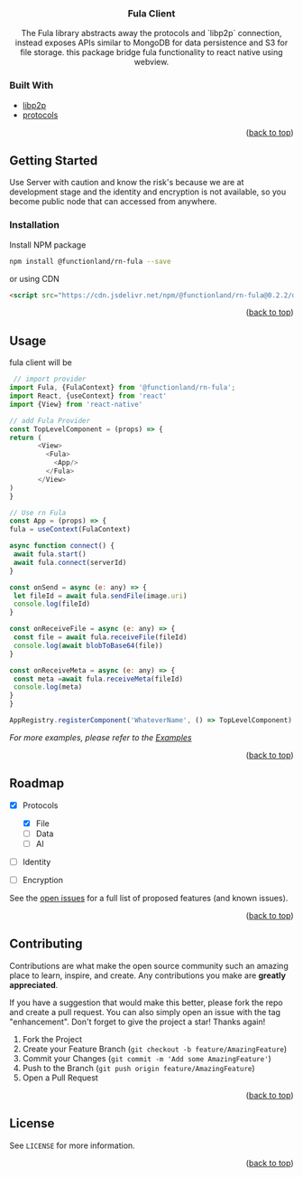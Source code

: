<div id="top"></div>
<!--
*** Thanks for checking out the Best-README-Template. If you have a suggestion
*** that would make this better, please fork the repo and create a pull request
*** or simply open an issue with the tag "enhancement".
*** Don't forget to give the project a star!
*** Thanks again! Now go create something AMAZING! :D
*** Nice Template: https://github.com/othneildrew/Best-README-Template
-->



<!-- PROJECT SHIELDS -->
<!--
*** I'm using markdown "reference style" links for readability.
*** Reference links are enclosed in brackets [ ] instead of parentheses ( ).
*** See the bottom of this document for the declaration of the reference variables
*** for contributors-url, forks-url, etc. This is an optional, concise syntax you may use.
*** https://www.markdownguide.org/basic-syntax/#reference-style-links
-->



<div align="center">


<h3 align="center">Fula Client</h3>

  <p align="center">
    The Fula library abstracts away the protocols and `libp2p` connection, instead exposes APIs similar to MongoDB
    for data persistence and S3 for file storage. this package bridge fula functionality to react native using webview.

  </p>
</div>


### Built With

* [libp2p](https://libp2p.io/)
* [protocols](/protocols)

<p align="right">(<a href="#top">back to top</a>)</p>



<!-- GETTING STARTED -->
## Getting Started

Use Server with caution and know the risk's because we are at development stage and the identity and encryption is 
not available, so you become public node that can accessed from anywhere.


### Installation


Install NPM package
   ```sh
   npm install @functionland/rn-fula --save
   ```
or using CDN
  ```html
<script src="https://cdn.jsdelivr.net/npm/@functionland/rn-fula@0.2.2/dist/index.js"></script>
```
<p align="right">(<a href="#top">back to top</a>)</p>



<!-- USAGE EXAMPLES -->
## Usage
 fula client will be

   ```js
    // import provider
import Fula, {FulaContext} from '@functionland/rn-fula';
import React, {useContext} from 'react'
import {View} from 'react-native'

// add Fula Provider
const TopLevelComponent = (props) => {
  return (
          <View>
            <Fula>
              <App/>
            </Fula>
          </View>
  )
}

// Use rn Fula
const App = (props) => {
  fula = useContext(FulaContext)

  async function connect() {
    await fula.start()
    await fula.connect(serverId)
  }

  const onSend = async (e: any) => {
    let fileId = await fula.sendFile(image.uri)
    console.log(fileId)
  }

  const onReceiveFile = async (e: any) => {
    const file = await fula.receiveFile(fileId)
    console.log(await blobToBase64(file))
  }

  const onReceiveMeta = async (e: any) => {
    const meta =await fula.receiveMeta(fileId)
    console.log(meta)
  }
}

AppRegistry.registerComponent('WhateverName', () => TopLevelComponent)

   ```


_For more examples, please refer to the [Examples](/examples/react-native)_

<p align="right">(<a href="#top">back to top</a>)</p>



<!-- ROADMAP -->
## Roadmap

- [X] Protocols
  - [X] File
  - [ ] Data
  - [ ] AI
- [ ] Identity
- [ ] Encryption


See the [open issues](https://github.com/functionland/fula/issues) for a full list of proposed features (and known issues).

<p align="right">(<a href="#top">back to top</a>)</p>



<!-- CONTRIBUTING -->
## Contributing

Contributions are what make the open source community such an amazing place to learn, inspire, and create. Any contributions you make are **greatly appreciated**.

If you have a suggestion that would make this better, please fork the repo and create a pull request. You can also simply open an issue with the tag "enhancement".
Don't forget to give the project a star! Thanks again!

1. Fork the Project
2. Create your Feature Branch (`git checkout -b feature/AmazingFeature`)
3. Commit your Changes (`git commit -m 'Add some AmazingFeature'`)
4. Push to the Branch (`git push origin feature/AmazingFeature`)
5. Open a Pull Request

<p align="right">(<a href="#top">back to top</a>)</p>



<!-- LICENSE -->
## License

See `LICENSE` for more information.

<p align="right">(<a href="#top">back to top</a>)</p>



[comment]: <> (<!-- CONTACT -->)

[comment]: <> (## Contact)

[comment]: <> (Your Name - [@twitter_handle]&#40;https://twitter.com/twitter_handle&#41; - email@email_client.com)

[comment]: <> (Project Link: [https://github.com/github_username/repo_name]&#40;https://github.com/github_username/repo_name&#41;)

[comment]: <> (<p align="right">&#40;<a href="#top">back to top</a>&#41;</p>)



[comment]: <> (<!-- ACKNOWLEDGMENTS -->)

[comment]: <> (## Acknowledgments)

[comment]: <> (* []&#40;&#41;)

[comment]: <> (* []&#40;&#41;)

[comment]: <> (* []&#40;&#41;)

[comment]: <> (<p align="right">&#40;<a href="#top">back to top</a>&#41;</p>)



<!-- MARKDOWN LINKS & IMAGES -->
<!-- https://www.markdownguide.org/basic-syntax/#reference-style-links -->
[contributors-shield]: https://img.shields.io/github/contributors/github_username/repo_name.svg?style=for-the-badge
[contributors-url]: https://github.com/functionland/fula/graphs/contributors
[forks-shield]: https://img.shields.io/github/forks/github_username/repo_name.svg?style=for-the-badge
[forks-url]: https://github.com/functionland/fula/network/members
[stars-shield]: https://img.shields.io/github/stars/github_username/repo_name.svg?style=for-the-badge
[stars-url]: https://github.com/functionland/fula/stargazers
[issues-shield]: https://img.shields.io/github/issues/github_username/repo_name.svg?style=for-the-badge
[issues-url]: https://github.com/functionland/fula/issues
[license-shield]: https://img.shields.io/github/license/github_username/repo_name.svg?style=for-the-badge
[license-url]: https://github.com/functionland/fula/blob/main/LICENSE
[linkedin-shield]: https://img.shields.io/badge/-LinkedIn-black.svg?style=for-the-badge&logo=linkedin&colorB=555
[linkedin-url]: https://linkedin.com/in/linkedin_username
[product-screenshot]: images/screenshot.png

